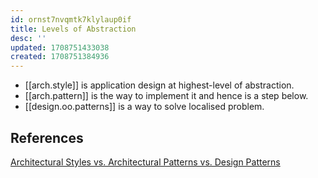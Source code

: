 ```yaml
---
id: ornst7nvqmtk7klylaup0if
title: Levels of Abstraction
desc: ''
updated: 1708751433038
created: 1708751384936
---
```



- [[arch.style]] is application design at highest-level of abstraction.
- [[arch.pattern]] is the way to implement it and hence is a step below.
- [[design.oo.patterns]] is a way to solve localised problem.

## References

[Architectural Styles vs. Architectural Patterns vs. Design Patterns](https://herbertograca.com/2017/07/28/architectural-styles-vs-architectural-patterns-vs-design-patterns/)
